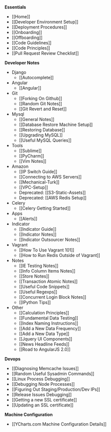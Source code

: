 **Essentials**
* [[Home]]
* [[Developer Environment Setup]]
* [[Deployment Procedures]]
* [[Onboarding]]
* [[Offboarding]]
* [[Code Guidelines]]
* [[Code Principles]]
* [[Pull Request Review Checklist]]

**Developer Notes**
* Django
  * [[Autocomplete]]
* Angular
  * [[Angular]]
* Git
  * [[Forking On Github]]
  * [[Random Git Notes]]
  * [[Git Revert and Reset]]
* Mysql
  * [[General Notes]]
  * [[Database Restore Machine Setup]]
  * [[Restoring Database]]
  * [[Upgrading MySQL]]
  * [[Useful MySQL Queries]]
* Tools
  * [[Sublime]]
  * [[PyCharm]]
  * [[Vim Notes]]
* Amazon
  * [[IP Switch Guide]]
  * [[Connecting to AWS Servers]]
  * [[Mechanical-Turk]]
  * [[VPC-Setup]]
  * Deprecated: [[S3-Static-Assets]]
  * Deprecated: [[AWS Redis Setup]]
* Celery
  * [[Celery Getting Started]]
* Apps
  * [[Alerts]]
* Indicator
  * [[Indicator Guide]]
  * [[Indicator Notes]]
  * [[Indicator Outsourcer Notes]]
* Vagrant
  * [[How To Use Vagrant 101]]
  * [[How to Run Redis Outside of Vagrant]]
* Notes
  * [[IE Testing Notes]]
  * [[Info Column Items Notes]]
  * [[Store Notes]]
  * [[Transaction Atomic Notes]]
  * [[Useful Code Snippets]]
  * [[Useful Regexps]]
  * [[Concurrent Login Block Notes]]
  * [[IPython Tips]]
* Other
  * [[Calculation Principles]]
  * [[Fundamental Data Testing]]
  * [[Index Naming Instructions]]
  * [[Add a New Data Frequency]]
  * [[Add a New Data Type]]
  * [[Jquery UI Components]]
  * [[News Headline Feeds]]
  * [[Road to AngularJS 2.0]]

**Devops**
* [[Diagnosing Memcache Issues]]
* [[Random Useful Sysadmin Commands]]
* [[Linux Process Debugging]]
* [[Debugging Node Processes]]
* [[Figuring Out Staging/Production/Dev IPs]]
* [[Release Issues Debugging]]
* [[Getting a new SSL certificate]]
* [[Updating an SSL certificate]]

**Machine Configuration**
* [[YCharts.com Machine Configuration Details]]